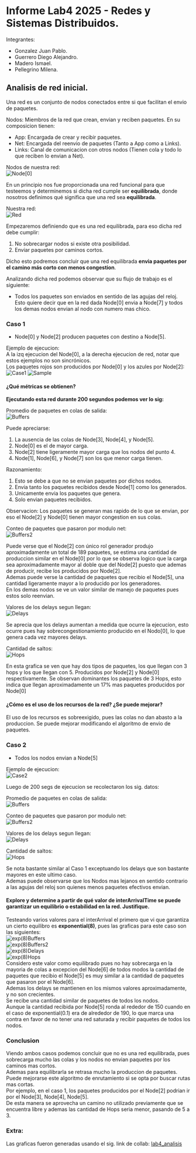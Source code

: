 # Informe Lab4 2025 - Redes y Sistemas Distribuidos.

Integrantes:
* Gonzalez Juan Pablo.
* Guerrero Diego Alejandro.
* Madero Ismael.
* Pellegrino Milena.

## Analisis de red inicial.

Una red es un conjunto de nodos conectados entre si que facilitan el envio de paquetes.

Nodos: Miembros de la red que crean, envian y reciben paquetes. En su composicion tienen:
- App: Encargada de crear y recibir paquetes.
- Net: Encargada del reenvio de paquetes (Tanto a App como a Links).
- Links: Canal de comunicacion con otros nodos (Tienen cola y todo lo que reciben lo envian a Net).

Nodos de nuestra red:<br>
![Node[0]](img/Node.png)

En un principio nos fue proporcionada una red funcional para que testeemos y determinemos si dicha red cumple ser **equilibrada**, donde nosotros definimos qué significa que una red sea **equilibrada**.

Nuestra red:<br>
![Red](img/Red.png)

Empezaremos definiendo que es una red equilibrada, para eso dicha red debe cumplir:

1. No sobrecargar nodos si existe otra posibilidad.
2. Enviar paquetes por caminos cortos.

Dicho esto podremos concluir que una red equilibrada **envia paquetes por el camino más corto con menos congestion**.

Analizando dicha red podemos observar que su flujo  de trabajo es el siguiente:

- Todos los paquetes son enviados en sentido de las agujas del reloj.<br>
Esto quiere decir que en la red dada Node[0] envia a Node[7] y todos los demas nodos envian al nodo con numero mas chico.

### Caso 1 
- Node[0] y Node[2] producen paquetes con destino a Node[5].

Ejemplo de ejecucion:<br>A la izq ejecucion del Node[0], a la derecha ejecucion de red, notar que estos ejemplos no son sincrónicos.<br>Los paquetes rojos son producidos por Node[0] y los azules por Node[2]:<br>
![Case1](img/Sample1.gif) ![Sample](img/Case1Sample.gif)

#### ¿Qué métricas se obtienen? 

**Ejecutando esta red durante 200 segundos podemos ver lo sig:**

Promedio de paquetes en colas de salida:<br>
![Buffers](img/Case1Buffers.png)

Puede apreciarse: 
1. La ausencia de las colas de Node[3], Node[4], y Node[5].
2. Node[0] es el de mayor carga.
3. Node[2] tiene ligeramente mayor carga que los nodos del punto 4.
4. Node[1], Node[6], y Node[7] son los que menor carga tienen.

Razonamiento:
1. Esto se debe a que no se envian paquetes por dichos nodos.
2. Envia tanto los paquetes recibidos desde Node[1] como los generados.
3. Unicamente envia los paquetes que genera.
4. Solo envian paquetes recibidos.

Observacion:
Los paquetes se generan mas rapido de lo que se envian, por eso el Node[2] y Node[0] tienen mayor congestion en sus colas.

Conteo de paquetes que pasaron por modulo net:<br>
![Buffers2](img/Case1Buffers2.png)

Puede verse que el Node[2] con único rol generador produjo aproximadamente un total de 189 paquetes, se estima una cantidad de produccion similar en el Node[0] por lo que se observa logico que la carga sea aproximadamente mayor al doble que del Node[2] puesto que ademas de producir, recibe los producidos por Node[2].<br>
Ademas puede verse la cantidad de paquetes que recibio el Node[5], una cantidad ligeramente mayor a lo producido por los generadores.<br>
En los demas nodos se ve un valor similar de manejo de paquetes pues estos solo reenvian.

Valores de los delays segun llegan:<br>
![Delays](img/Case1Delays.png)

Se aprecia que los delays aumentan a medida que ocurre la ejecucion, esto ocurre pues hay sobrecongestionamiento producido en el Nodo[0], lo que genera cada vez mayores delays.

Cantidad de saltos:<br>
![Hops](img/Case1Hops.png)

En esta grafica se ven que hay dos tipos de paquetes, los que llegan con 3 hops y los que llegan con 5. Producidos por Node[2] y Node[0] respectivamente. Se observan dominantes los paquetes de 3 Hops, esto indica que llegan aproximadamente un 17% mas paquetes producidos por Node[0]

#### ¿Cómo es el uso de los recursos de la red? ¿Se puede mejorar?

El uso de los recursos es sobreexigido, pues las colas no dan abasto a la produccion. Se puede mejorar modificando el algoritmo de envio de paquetes.

### Caso 2
- Todos los nodos envian a Node[5]

Ejemplo de ejecucion:<br>
![Case2](img/Case2Sample.gif)

Luego de 200 segs de ejecucion se recolectaron los sig. datos:

Promedio de paquetes en colas de salida:<br>
![Buffers](img/Case2Buffers.png)

Conteo de paquetes que pasaron por modulo net:<br>
![Buffers2](img/Case2Buffers2.png)


Valores de los delays segun llegan:<br>
![Delays](img/Case2Delays.png)

Cantidad de saltos:<br>
![Hops](img/Case2Hops.png)

Se nota bastante similar al Caso 1 exceptuando los delays que son bastante mayores en este ultimo caso.<br>
Ademas puede observarse que los Nodos mas lejanos en sentido contrario a las agujas del reloj son quienes menos paquetes efectivos envian.

#### Explore y determine a partir de qué valor de interArrivalTime se puede garantizar un equilibrio o estabilidad en la red. Justifique.

Testeando varios valores para el interArrival el primero que vi que garantiza un cierto equilibro es **exponential(8)**, pues las graficas para este caso son las siguientes:<br>
![exp(8)Buffers](img/Exponential(8)Buffers.png)<br>
![exp(8)Buffers2](img/Exponential(8)Buffers2.png)<br>
![exp(8)Delays](img/Exponential(8)Delays.png)<br>
![exp(8)Hops](img/Exponential(8)Hops.png)<br>
Considero este valor como equilibrado pues no hay sobrecarga en la mayoria de colas a excepcion del Node[6] de todos modos la cantidad de paquetes que recibio el Node[5] es muy similar a la cantidad de paquetes que pasaron por el Node[6].<br>
Ademas los delays se mantienen en los mismos valores aproximadamente, y no son crecientes.<br>
Se recibe una cantidad similar de paquetes de todos los nodos.<br>
Aunque la cantidad recibida por Node[5] ronda al rededor de 150 cuando en el caso de exponential(0.1) era de alrededor de 190, lo que marca una contra en favor de no tener una red saturada y recibir paquetes de todos los nodos.

### Conclusion

Viendo ambos casos podemos concluir que no es una red equilibrada, pues sobrecarga mucho las colas y los nodos no envian paquetes por los caminos mas cortos.<br>
Ademas para equilibrarla se retrasa mucho la produccion de paquetes.<br>
Puede mejorarse este algoritmo de enrutamiento si se opta por buscar rutas mas cortas.<br>
Por ejemplo, en el caso 1, los paquetes producidos por el Node[2] podrian ir por el Node[3], Node[4], Node[5].<br>
De esta manera se aprovecha un camino no utilizado previamente que se encuentra libre y ademas las cantidad de Hops seria menor, pasando de 5 a 3.

### Extra:
Las graficas fueron generadas usando el sig. link de collab: [lab4_analisis](https://colab.research.google.com/drive/1AdbyTvdN3MwR7wmiGdik1NOO2emff0Gs?usp=sharing)
